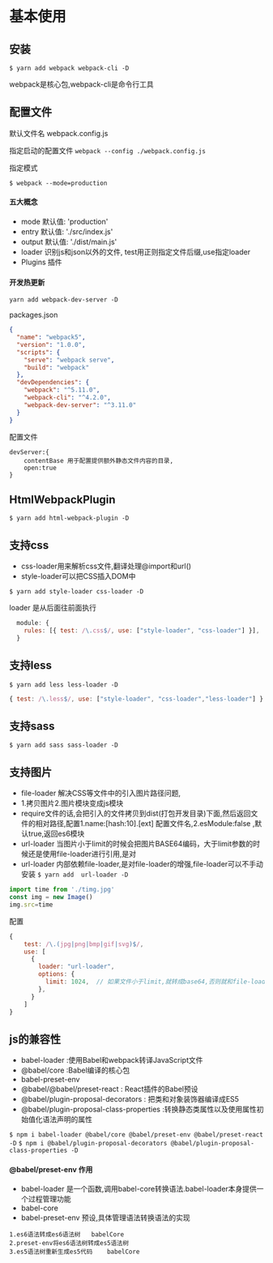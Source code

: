 # 基本使用

## 安装


`$ yarn add webpack webpack-cli -D`

webpack是核心包,webpack-cli是命令行工具

## 配置文件

默认文件名 webpack.config.js

指定启动的配置文件
`webpack --config ./webpack.config.js`

指定模式

`$ webpack --mode=production`

#### 五大概念

- mode   默认值: 'production'
- entry  默认值: './src/index.js'
- output 默认值: './dist/main.js' 
- loader  识别js和json以外的文件, test用正则指定文件后缀,use指定loader
- Plugins 插件


#### 开发热更新

`yarn add webpack-dev-server -D`


packages.json
```json
{
  "name": "webpack5",
  "version": "1.0.0",
  "scripts": {
    "serve": "webpack serve",
    "build": "webpack"
  },
  "devDependencies": {
    "webpack": "^5.11.0",
    "webpack-cli": "^4.2.0",
    "webpack-dev-server": "^3.11.0"
  }
}
```

配置文件

```
devServer:{
    contentBase	用于配置提供额外静态文件内容的目录,
    open:true
}
```

## HtmlWebpackPlugin

`$ yarn add html-webpack-plugin -D`

## 支持css

- css-loader用来解析css文件,翻译处理@import和url()
- style-loader可以把CSS插入DOM中

`$ yarn add style-loader css-loader -D`

loader 是从后面往前面执行

```js
  module: {
    rules: [{ test: /\.css$/, use: ["style-loader", "css-loader"] }],
  }
```

## 支持less
`$ yarn add less less-loader -D`

``` js
{ test: /\.less$/, use: ["style-loader", "css-loader","less-loader"] }
```

## 支持sass

`$ yarn add sass sass-loader -D`


## 支持图片

- file-loader 解决CSS等文件中的引入图片路径问题,
 - 1.拷贝图片2.图片模块变成js模块
 - require文件的话,会把引入的文件拷贝到dist(打包开发目录)下面,然后返回文件的相对路径,配置1.name:[hash:10].[ext] 配置文件名,2.esModule:false ,默认true,返回es6模块
- url-loader 当图片小于limit的时候会把图片BASE64编码，大于limit参数的时候还是使用file-loader进行引用,是对
-  url-loader 内部依赖file-loader,是对file-loader的增强,file-loader可以不手动安装
`$ yarn add  url-loader -D`

```js
import time from './timg.jpg'
const img = new Image()
img.src=time
```

配置
```js
{
    test: /\.(jpg|png|bmp|gif|svg)$/,
    use: [
      {
        loader: "url-loader",
        options: {
          limit: 1024,  // 如果文件小于limit,就转成base64,否则就和file-loader一样
        },
      }
    ]
}
```

## js的兼容性

- babel-loader  :使用Babel和webpack转译JavaScript文件
- @babel/core    :Babel编译的核心包
- babel-preset-env
- @babel/@babel/preset-react  : React插件的Babel预设
- @babel/plugin-proposal-decorators  : 把类和对象装饰器编译成ES5
- @babel/plugin-proposal-class-properties  :转换静态类属性以及使用属性初始值化语法声明的属性


`$ npm i babel-loader @babel/core @babel/preset-env @babel/preset-react  -D`
`$ npm i @babel/plugin-proposal-decorators @babel/plugin-proposal-class-properties -D`

#### @babel/preset-env 作用

- babel-loader  是一个函数,调用babel-core转换语法.babel-loader本身提供一个过程管理功能
- babel-core
- babel-preset-env  预设,具体管理语法转换语法的实现



```
1.es6语法转成es6语法树   babelCore
2.preset-env将es6语法树转成es5语法树
3.es5语法树重新生成es5代码    babelCore
```

